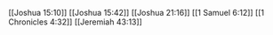 [[Joshua 15:10]]
[[Joshua 15:42]]
[[Joshua 21:16]]
[[1 Samuel 6:12]]
[[1 Chronicles 4:32]]
[[Jeremiah 43:13]]
